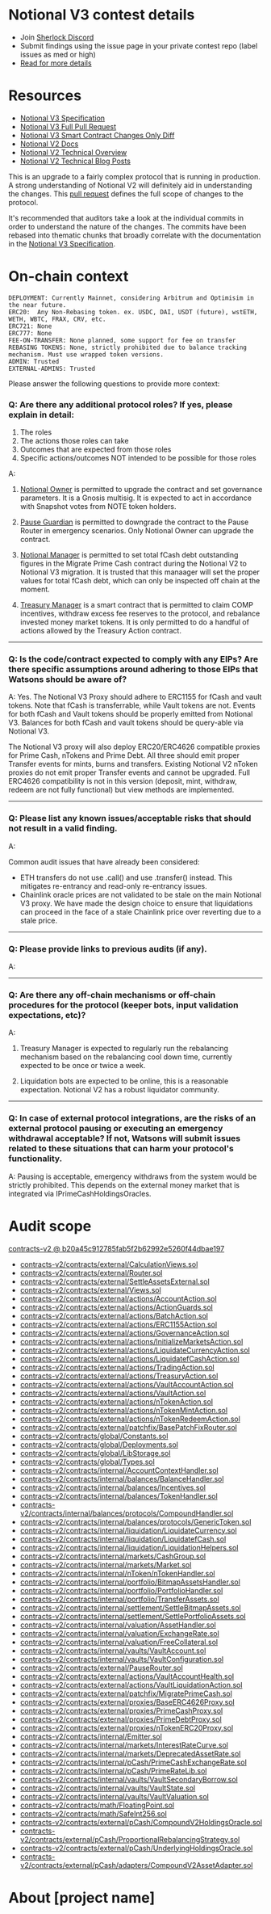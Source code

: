 
# Notional V3 contest details

- Join [Sherlock Discord](https://discord.gg/MABEWyASkp)
- Submit findings using the issue page in your private contest repo (label issues as med or high)
- [Read for more details](https://docs.sherlock.xyz/audits/watsons)

# Resources

- [Notional V3 Specification](https://docs.google.com/document/d/1d2chGQ3TMxxhAweZ7OkBQtTWDp0iP2GOeEAPpJrey2E/edit?usp=sharing)
- [Notional V3 Full Pull Request](https://github.com/notional-finance/contracts-v2/pull/107)
- [Notional V3 Smart Contract Changes Only Diff](https://github.com/notional-finance/contracts-v2/pull/108)
- [Notional V2 Docs](https://docs.notional.finance/notional-v2/)
- [Notional V2 Technical Overview](https://www.youtube.com/watch?v=-8a5kY0QeYY&list=PLnKdM8f8QEJ2lJ59ZjhVCcJvrT056X0Ga)
- [Notional V2 Technical Blog Posts](https://blog.notional.finance/tag/technical/)

This is an upgrade to a fairly complex protocol that is running in production. A strong understanding of Notional V2 will definitely aid in understanding the changes. This [pull request](https://github.com/notional-finance/contracts-v2/pull/107) defines the full scope of changes to the protocol. 

It's recommended that auditors take a look at the individual commits in order to understand the nature of the changes. The commits have been rebased into thematic chunks that broadly correlate with the documentation in the [Notional V3 Specification](https://docs.google.com/document/d/1d2chGQ3TMxxhAweZ7OkBQtTWDp0iP2GOeEAPpJrey2E/edit?usp=sharing).


# On-chain context
 
```
DEPLOYMENT: Currently Mainnet, considering Arbitrum and Optimisim in the near future.
ERC20:  Any Non-Rebasing token. ex. USDC, DAI, USDT (future), wstETH, WETH, WBTC, FRAX, CRV, etc.
ERC721: None
ERC777: None
FEE-ON-TRANSFER: None planned, some support for fee on transfer
REBASING TOKENS: None, strictly prohibited due to balance tracking mechanism. Must use wrapped token versions.
ADMIN: Trusted
EXTERNAL-ADMINS: Trusted
```

Please answer the following questions to provide more context: 
### Q: Are there any additional protocol roles? If yes, please explain in detail:
1) The roles
2) The actions those roles can take 
3) Outcomes that are expected from those roles 
4) Specific actions/outcomes NOT intended to be possible for those roles

A: 

1) [Notional Owner](https://etherscan.io/address/0x22341fB5D92D3d801144aA5A925F401A91418A05) is permitted to upgrade the contract and set governance parameters. It is a Gnosis multisig. It is expected to act in accordance with Snapshot votes from NOTE token holders.

2) [Pause Guardian](https://etherscan.io/address/0xD9D5a9dc6a952b7aD6B05a983b399537B7c0Ee88) is permitted to downgrade the contract to the Pause Router in emergency scenarios. Only Notional Owner can upgrade the contract.

3) [Notional Manager](https://etherscan.io/address/0x02479BFC7Dce53A02e26fE7baea45a0852CB0909) is permitted to set total fCash debt outstanding figures in the Migrate Prime Cash contract during the Notional V2 to Notional V3 migration. It is trusted that this manaager will set the proper values for total fCash debt, which can only be inspected off chain at the moment.

3) [Treasury Manager](https://etherscan.io/address/0x53144559C0d4a3304e2DD9dAfBD685247429216d) is a smart contract that is permitted to claim COMP incentives, withdraw excess fee reserves to the protocol, and rebalance invested money market tokens. It is only permitted to do a handful of actions allowed by the Treasury Action contract.


___
### Q: Is the code/contract expected to comply with any EIPs? Are there specific assumptions around adhering to those EIPs that Watsons should be aware of?
A: Yes. The Notional V3 Proxy should adhere to ERC1155 for fCash and vault tokens. Note that fCash is transferrable, while Vault tokens are not. Events for both fCash and Vault tokens should be properly emitted from Notional V3. Balances for both fCash and vault tokens should be query-able via Notional V3.

The Notional V3 proxy will also deploy ERC20/ERC4626 compatible proxies for Prime Cash, nTokens and Prime Debt. All three should emit proper Transfer events for mints, burns and transfers. Existing Notional V2 nToken proxies do not emit proper Transfer events and cannot be upgraded. Full ERC4626 compatibility is not in this version (deposit, mint, withdraw, redeem are not fully functional) but view methods are implemented.

___

### Q: Please list any known issues/acceptable risks that should not result in a valid finding.
A: 

Common audit issues that have already been considered:

- ETH transfers do not use .call() and use .transfer() instead. This mitigates re-entrancy and read-only re-entrancy issues.
- Chainlink oracle prices are not validated to be stale on the main Notional V3 proxy. We have made the design choice to ensure that liquidations can proceed in the face of a stale Chainlink price over reverting due to a stale price.

____
### Q: Please provide links to previous audits (if any).
A:

___

### Q: Are there any off-chain mechanisms or off-chain procedures for the protocol (keeper bots, input validation expectations, etc)? 
A: 

1. Treasury Manager is expected to regularly run the rebalancing mechanism based on the rebalancing cool down time, currently expected to be once or twice a week.

2. Liquidation bots are expected to be online, this is a reasonable expectation. Notional V2 has a robust liquidator community.

_____

### Q: In case of external protocol integrations, are the risks of an external protocol pausing or executing an emergency withdrawal acceptable? If not, Watsons will submit issues related to these situations that can harm your protocol's functionality. 

A: Pausing is acceptable, emergency withdraws from the system would be strictly prohibited. This depends on the external money market that is integrated via IPrimeCashHoldingsOracles.


# Audit scope


[contracts-v2 @ b20a45c912785fab5f2b62992e5260f44dbae197](https://github.com/notional-finance/contracts-v2/tree/b20a45c912785fab5f2b62992e5260f44dbae197)
- [contracts-v2/contracts/external/CalculationViews.sol](contracts-v2/contracts/external/CalculationViews.sol)
- [contracts-v2/contracts/external/Router.sol](contracts-v2/contracts/external/Router.sol)
- [contracts-v2/contracts/external/SettleAssetsExternal.sol](contracts-v2/contracts/external/SettleAssetsExternal.sol)
- [contracts-v2/contracts/external/Views.sol](contracts-v2/contracts/external/Views.sol)
- [contracts-v2/contracts/external/actions/AccountAction.sol](contracts-v2/contracts/external/actions/AccountAction.sol)
- [contracts-v2/contracts/external/actions/ActionGuards.sol](contracts-v2/contracts/external/actions/ActionGuards.sol)
- [contracts-v2/contracts/external/actions/BatchAction.sol](contracts-v2/contracts/external/actions/BatchAction.sol)
- [contracts-v2/contracts/external/actions/ERC1155Action.sol](contracts-v2/contracts/external/actions/ERC1155Action.sol)
- [contracts-v2/contracts/external/actions/GovernanceAction.sol](contracts-v2/contracts/external/actions/GovernanceAction.sol)
- [contracts-v2/contracts/external/actions/InitializeMarketsAction.sol](contracts-v2/contracts/external/actions/InitializeMarketsAction.sol)
- [contracts-v2/contracts/external/actions/LiquidateCurrencyAction.sol](contracts-v2/contracts/external/actions/LiquidateCurrencyAction.sol)
- [contracts-v2/contracts/external/actions/LiquidatefCashAction.sol](contracts-v2/contracts/external/actions/LiquidatefCashAction.sol)
- [contracts-v2/contracts/external/actions/TradingAction.sol](contracts-v2/contracts/external/actions/TradingAction.sol)
- [contracts-v2/contracts/external/actions/TreasuryAction.sol](contracts-v2/contracts/external/actions/TreasuryAction.sol)
- [contracts-v2/contracts/external/actions/VaultAccountAction.sol](contracts-v2/contracts/external/actions/VaultAccountAction.sol)
- [contracts-v2/contracts/external/actions/VaultAction.sol](contracts-v2/contracts/external/actions/VaultAction.sol)
- [contracts-v2/contracts/external/actions/nTokenAction.sol](contracts-v2/contracts/external/actions/nTokenAction.sol)
- [contracts-v2/contracts/external/actions/nTokenMintAction.sol](contracts-v2/contracts/external/actions/nTokenMintAction.sol)
- [contracts-v2/contracts/external/actions/nTokenRedeemAction.sol](contracts-v2/contracts/external/actions/nTokenRedeemAction.sol)
- [contracts-v2/contracts/external/patchfix/BasePatchFixRouter.sol](contracts-v2/contracts/external/patchfix/BasePatchFixRouter.sol)
- [contracts-v2/contracts/global/Constants.sol](contracts-v2/contracts/global/Constants.sol)
- [contracts-v2/contracts/global/Deployments.sol](contracts-v2/contracts/global/Deployments.sol)
- [contracts-v2/contracts/global/LibStorage.sol](contracts-v2/contracts/global/LibStorage.sol)
- [contracts-v2/contracts/global/Types.sol](contracts-v2/contracts/global/Types.sol)
- [contracts-v2/contracts/internal/AccountContextHandler.sol](contracts-v2/contracts/internal/AccountContextHandler.sol)
- [contracts-v2/contracts/internal/balances/BalanceHandler.sol](contracts-v2/contracts/internal/balances/BalanceHandler.sol)
- [contracts-v2/contracts/internal/balances/Incentives.sol](contracts-v2/contracts/internal/balances/Incentives.sol)
- [contracts-v2/contracts/internal/balances/TokenHandler.sol](contracts-v2/contracts/internal/balances/TokenHandler.sol)
- [contracts-v2/contracts/internal/balances/protocols/CompoundHandler.sol](contracts-v2/contracts/internal/balances/protocols/CompoundHandler.sol)
- [contracts-v2/contracts/internal/balances/protocols/GenericToken.sol](contracts-v2/contracts/internal/balances/protocols/GenericToken.sol)
- [contracts-v2/contracts/internal/liquidation/LiquidateCurrency.sol](contracts-v2/contracts/internal/liquidation/LiquidateCurrency.sol)
- [contracts-v2/contracts/internal/liquidation/LiquidatefCash.sol](contracts-v2/contracts/internal/liquidation/LiquidatefCash.sol)
- [contracts-v2/contracts/internal/liquidation/LiquidationHelpers.sol](contracts-v2/contracts/internal/liquidation/LiquidationHelpers.sol)
- [contracts-v2/contracts/internal/markets/CashGroup.sol](contracts-v2/contracts/internal/markets/CashGroup.sol)
- [contracts-v2/contracts/internal/markets/Market.sol](contracts-v2/contracts/internal/markets/Market.sol)
- [contracts-v2/contracts/internal/nToken/nTokenHandler.sol](contracts-v2/contracts/internal/nToken/nTokenHandler.sol)
- [contracts-v2/contracts/internal/portfolio/BitmapAssetsHandler.sol](contracts-v2/contracts/internal/portfolio/BitmapAssetsHandler.sol)
- [contracts-v2/contracts/internal/portfolio/PortfolioHandler.sol](contracts-v2/contracts/internal/portfolio/PortfolioHandler.sol)
- [contracts-v2/contracts/internal/portfolio/TransferAssets.sol](contracts-v2/contracts/internal/portfolio/TransferAssets.sol)
- [contracts-v2/contracts/internal/settlement/SettleBitmapAssets.sol](contracts-v2/contracts/internal/settlement/SettleBitmapAssets.sol)
- [contracts-v2/contracts/internal/settlement/SettlePortfolioAssets.sol](contracts-v2/contracts/internal/settlement/SettlePortfolioAssets.sol)
- [contracts-v2/contracts/internal/valuation/AssetHandler.sol](contracts-v2/contracts/internal/valuation/AssetHandler.sol)
- [contracts-v2/contracts/internal/valuation/ExchangeRate.sol](contracts-v2/contracts/internal/valuation/ExchangeRate.sol)
- [contracts-v2/contracts/internal/valuation/FreeCollateral.sol](contracts-v2/contracts/internal/valuation/FreeCollateral.sol)
- [contracts-v2/contracts/internal/vaults/VaultAccount.sol](contracts-v2/contracts/internal/vaults/VaultAccount.sol)
- [contracts-v2/contracts/internal/vaults/VaultConfiguration.sol](contracts-v2/contracts/internal/vaults/VaultConfiguration.sol)
- [contracts-v2/contracts/external/PauseRouter.sol](contracts-v2/contracts/external/PauseRouter.sol)
- [contracts-v2/contracts/external/actions/VaultAccountHealth.sol](contracts-v2/contracts/external/actions/VaultAccountHealth.sol)
- [contracts-v2/contracts/external/actions/VaultLiquidationAction.sol](contracts-v2/contracts/external/actions/VaultLiquidationAction.sol)
- [contracts-v2/contracts/external/patchfix/MigratePrimeCash.sol](contracts-v2/contracts/external/patchfix/MigratePrimeCash.sol)
- [contracts-v2/contracts/external/proxies/BaseERC4626Proxy.sol](contracts-v2/contracts/external/proxies/BaseERC4626Proxy.sol)
- [contracts-v2/contracts/external/proxies/PrimeCashProxy.sol](contracts-v2/contracts/external/proxies/PrimeCashProxy.sol)
- [contracts-v2/contracts/external/proxies/PrimeDebtProxy.sol](contracts-v2/contracts/external/proxies/PrimeDebtProxy.sol)
- [contracts-v2/contracts/external/proxies/nTokenERC20Proxy.sol](contracts-v2/contracts/external/proxies/nTokenERC20Proxy.sol)
- [contracts-v2/contracts/internal/Emitter.sol](contracts-v2/contracts/internal/Emitter.sol)
- [contracts-v2/contracts/internal/markets/InterestRateCurve.sol](contracts-v2/contracts/internal/markets/InterestRateCurve.sol)
- [contracts-v2/contracts/internal/markets/DeprecatedAssetRate.sol](contracts-v2/contracts/internal/markets/DeprecatedAssetRate.sol)
- [contracts-v2/contracts/internal/pCash/PrimeCashExchangeRate.sol](contracts-v2/contracts/internal/pCash/PrimeCashExchangeRate.sol)
- [contracts-v2/contracts/internal/pCash/PrimeRateLib.sol](contracts-v2/contracts/internal/pCash/PrimeRateLib.sol)
- [contracts-v2/contracts/internal/vaults/VaultSecondaryBorrow.sol](contracts-v2/contracts/internal/vaults/VaultSecondaryBorrow.sol)
- [contracts-v2/contracts/internal/vaults/VaultState.sol](contracts-v2/contracts/internal/vaults/VaultState.sol)
- [contracts-v2/contracts/internal/vaults/VaultValuation.sol](contracts-v2/contracts/internal/vaults/VaultValuation.sol)
- [contracts-v2/contracts/math/FloatingPoint.sol](contracts-v2/contracts/math/FloatingPoint.sol)
- [contracts-v2/contracts/math/SafeInt256.sol](contracts-v2/contracts/math/SafeInt256.sol)
- [contracts-v2/contracts/external/pCash/CompoundV2HoldingsOracle.sol](contracts-v2/contracts/external/pCash/CompoundV2HoldingsOracle.sol)
- [contracts-v2/contracts/external/pCash/ProportionalRebalancingStrategy.sol](contracts-v2/contracts/external/pCash/ProportionalRebalancingStrategy.sol)
- [contracts-v2/contracts/external/pCash/UnderlyingHoldingsOracle.sol](contracts-v2/contracts/external/pCash/UnderlyingHoldingsOracle.sol)
- [contracts-v2/contracts/external/pCash/adapters/CompoundV2AssetAdapter.sol](contracts-v2/contracts/external/pCash/adapters/CompoundV2AssetAdapter.sol)



# About [project name]
